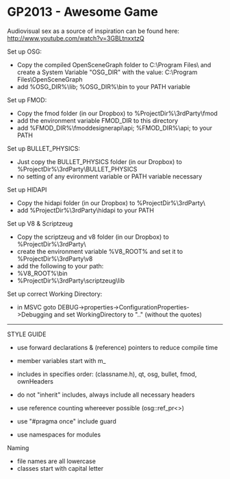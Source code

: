 GP2013 - Awesome Game
======

Audiovisual sex as a source of inspiration can be found here: http://www.youtube.com/watch?v=3GBLtnxxtzQ


Set up OSG:
- Copy the compiled OpenSceneGraph folder to C:\Program Files\ and create a System Variable "OSG_DIR" with the value: C:\Program Files\OpenSceneGraph
- add %OSG_DIR%\lib; %OSG_DIR%\bin to your PATH variable

Set up FMOD:
- Copy the fmod folder (in our Dropbox) to %ProjectDir%\3rdParty\fmod
- add the environment variable FMOD_DIR to this directory
- add %FMOD_DIR%\fmoddesignerapi\api; %FMOD_DIR%\api; to your PATH

Set up BULLET_PHYSICS:
- Just copy the BULLET_PHYSICS folder (in our Dropbox) to %ProjectDir%\3rdParty\BULLET_PHYSICS
- no setting of any evironment variable or PATH variable necessary

Set up HIDAPI
- Copy the hidapi folder (in our Dropbox) to
%ProjectDir%\3rdParty\
- add %ProjectDir%\3rdParty\hidapi to your PATH

Set up V8 & Scriptzeug
- Copy the scriptzeug and v8 folder (in our Dropbox) to 
%ProjectDir%\3rdParty\
- create the environment variable %V8_ROOT% and set it to %ProjectDir%\3rdParty\v8
- add the following to your path:
- %V8_ROOT%\bin
- %ProjectDir%\3rdParty\scriptzeug\lib


Set up correct Working Directory:
- in MSVC goto DEBUG->properties->ConfigurationProperties->Debugging and set WorkingDirectory to ".." (without the quotes)

___________________

STYLE GUIDE

- use forward declarations & (reference) pointers to reduce compile time

- member variables start with m_

- includes in specifies order:
	(classname.h), qt, osg, bullet, fmod, ownHeaders
- do not "inherit" includes, always include all necessary headers

- use reference counting whereever possible (osg::ref_pr<>)

- use "#pragma once" include guard

- use namespaces for modules



Naming
- file names are all lowercase
- classes start with capital letter
